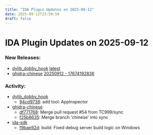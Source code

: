 ```yaml
---
title: "IDA Plugin Updates on 2025-09-12"
date: 2025-09-12T23:59:59
draft: false
---
```


# IDA Plugin Updates on 2025-09-12

### New Releases:
  - [dylib_dobby_hook](https://github.com/marlkiller/dylib_dobby_hook) [latest](https://github.com/marlkiller/dylib_dobby_hook/releases/tag/latest)
  - [ghidra-chinese](https://github.com/TC999/ghidra-chinese) [20250912 - 17674192836](https://github.com/TC999/ghidra-chinese/releases/tag/20250912-17674192836)

### Activity:
  - [dylib_dobby_hook](https://github.com/marlkiller/dylib_dobby_hook)
    - [94cd9738](https://github.com/marlkiller/dylib_dobby_hook/commit/94cd97386834cde83f1d9794291fa03e78e51220): add tool: AppInspector
  - [ghidra-chinese](https://github.com/TC999/ghidra-chinese)
    - [df771768](https://github.com/TC999/ghidra-chinese/commit/df7717685c585c3a4f34dbca760a7895fd3ac26d): Merge pull request #54 from TC999/sync
    - [f25b8635](https://github.com/TC999/ghidra-chinese/commit/f25b863580a8bfb499ec656443766188784d0bbf): Merge branch 'chinese' into sync
  - [ida-sdk](https://github.com/HexRaysSA/ida-sdk)
    - [f9bae92d](https://github.com/HexRaysSA/ida-sdk/commit/f9bae92d3d602651e9cc5916d4eb9ccc78d229c9): build: Fixed debug server build logic on Windows
